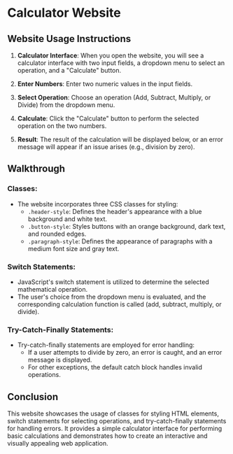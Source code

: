# Calculator Website

## Website Usage Instructions

1. **Calculator Interface**: When you open the website, you will see a calculator interface with two input fields, a dropdown menu to select an operation, and a "Calculate" button.

2. **Enter Numbers**: Enter two numeric values in the input fields.

3. **Select Operation**: Choose an operation (Add, Subtract, Multiply, or Divide) from the dropdown menu.

4. **Calculate**: Click the "Calculate" button to perform the selected operation on the two numbers.

5. **Result**: The result of the calculation will be displayed below, or an error message will appear if an issue arises (e.g., division by zero).

## Walkthrough

### Classes:
- The website incorporates three CSS classes for styling:
  - `.header-style`: Defines the header's appearance with a blue background and white text.
  - `.button-style`: Styles buttons with an orange background, dark text, and rounded edges.
  - `.paragraph-style`: Defines the appearance of paragraphs with a medium font size and gray text.

### Switch Statements:
- JavaScript's switch statement is utilized to determine the selected mathematical operation.
- The user's choice from the dropdown menu is evaluated, and the corresponding calculation function is called (add, subtract, multiply, or divide).

### Try-Catch-Finally Statements:
- Try-catch-finally statements are employed for error handling:
  - If a user attempts to divide by zero, an error is caught, and an error message is displayed.
  - For other exceptions, the default catch block handles invalid operations.

## Conclusion

This website showcases the usage of classes for styling HTML elements, switch statements for selecting operations, and try-catch-finally statements for handling errors. It provides a simple calculator interface for performing basic calculations and demonstrates how to create an interactive and visually appealing web application.
